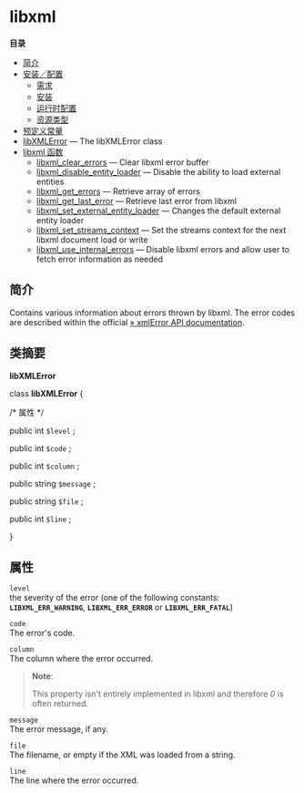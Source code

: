 libxml
======

**目录**

-   [简介](/intro/libxml.html)
-   [安装／配置](/libxml/setup.html)
    -   [需求](/libxml/setup.html#需求)
    -   [安装](/libxml/setup.html#安装)
    -   [运行时配置](/libxml/setup.html#运行时配置)
    -   [资源类型](/libxml/setup.html#资源类型)
-   [预定义常量](/libxml/constants.html)
-   [libXMLError](/class/libxmlerror.html) — The libXMLError class
-   [libxml 函数](/ref/libxml.html)
    -   [libxml\_clear\_errors](/ref/libxml.html#libxml_clear_errors) —
        Clear libxml error buffer
    -   [libxml\_disable\_entity\_loader](/ref/libxml.html#libxml_disable_entity_loader)
        — Disable the ability to load external entities
    -   [libxml\_get\_errors](/ref/libxml.html#libxml_get_errors) —
        Retrieve array of errors
    -   [libxml\_get\_last\_error](/ref/libxml.html#libxml_get_last_error)
        — Retrieve last error from libxml
    -   [libxml\_set\_external\_entity\_loader](/ref/libxml.html#libxml_set_external_entity_loader)
        — Changes the default external entity loader
    -   [libxml\_set\_streams\_context](/ref/libxml.html#libxml_set_streams_context)
        — Set the streams context for the next libxml document load or
        write
    -   [libxml\_use\_internal\_errors](/ref/libxml.html#libxml_use_internal_errors)
        — Disable libxml errors and allow user to fetch error
        information as needed

简介
----

Contains various information about errors thrown by libxml. The error
codes are described within the official
<a href="http://www.xmlsoft.org/html/libxml-xmlerror.html" class="link external">» xmlError API documentation</a>.

类摘要
------

**libXMLError**

<span class="ooclass"> class **libXMLError** </span> {

/\* 属性 \*/

<span class="modifier">public</span> <span class="type">int</span>
`$level` ;

<span class="modifier">public</span> <span class="type">int</span>
`$code` ;

<span class="modifier">public</span> <span class="type">int</span>
`$column` ;

<span class="modifier">public</span> <span class="type">string</span>
`$message` ;

<span class="modifier">public</span> <span class="type">string</span>
`$file` ;

<span class="modifier">public</span> <span class="type">int</span>
`$line` ;

}

属性
----

`level`  
the severity of the error (one of the following constants:
**`LIBXML_ERR_WARNING`**, **`LIBXML_ERR_ERROR`** or
**`LIBXML_ERR_FATAL`**)

`code`  
The error's code.

`column`  
The column where the error occurred.

> **Note**:
>
> This property isn't entirely implemented in libxml and therefore *0*
> is often returned.

`message`  
The error message, if any.

`file`  
The filename, or empty if the XML was loaded from a string.

`line`  
The line where the error occurred.
